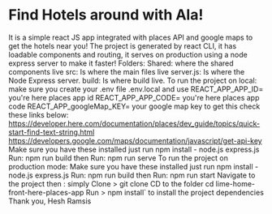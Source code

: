 # Find Hotels around with Ala!
It is a simple react JS app integrated with places API and google maps to get the hotels near you!
The project is generated by react CLI, it has loadable components and routing, it serves on production using a node express server to make it faster!
Folders:
Shared: where the shared components live
src: Is where the main files live
server.js: Is where the Node Express server.
build: Is where build live.
To run the project on local:
make sure you create your .env file .env.local and use REACT_APP_APP_ID= you're here places app id REACT_APP_APP_CODE= you're here places app code REACT_APP_googleMap_KEY= your google map key
to get this check these links below: https://developer.here.com/documentation/places/dev_guide/topics/quick-start-find-text-string.html https://developers.google.com/maps/documentation/javascript/get-api-key
Make sure you have these installed just run npm install - node.js
express.js Run: npm run build then Run: npm run serve
To run the project on production mode:
Make sure you have these installed just run npm install - node.js
express.js Run: npm run build then Run: npm run start
Navigate to the project then :
simply Clone > git clone
CD to the folder cd lime-home-front-here-places-app
Run > npm install` to install the project dependencies
Thank you,
Hesh Ramsis


